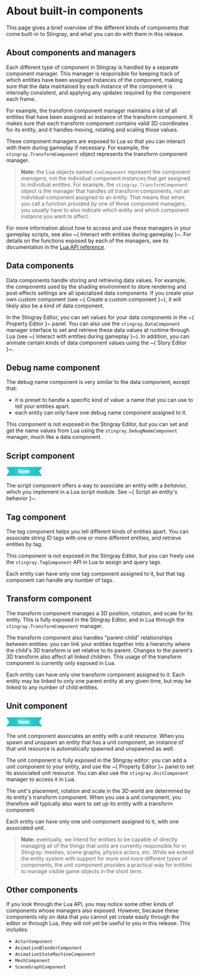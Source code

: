 # About built-in components

This page gives a brief overview of the different kinds of components that come built-in to Stingray, and what you can do with them in this release.

## About components and managers

Each different type of component in Stingray is handled by a separate component manager. This manager is responsible for keeping track of which entities have been assigned instances of the component, making sure that the data maintained by each instance of the component is internally consistent, and applying any updates required by the component each frame.

For example, the transform component manager maintains a list of all entities that have been assigned an instance of the transform component. It makes sure that each transform component contains valid 3D coordinates for its entity, and it handles moving, rotating and scaling those values.

These component managers are exposed to Lua so that you can interact with them during gameplay if necessary. For example, the `stingray.TransformComponent` object represents the transform component manager.

>	**Note:** the Lua objects named `xxxComponent` represent the component *managers*, not the individual component instances that get assigned to individual entities. For example, the `stingray.TransformComponent` object is the manager that handles *all* transform components, not an individual component assigned to an entity. That means that when you call a function provided by one of these component managers, you usually have to also indicate which entity and which component instance you want to affect.

For more information about how to access and use these managers in your gameplay scripts, see also ~{ Interact with entities during gameplay }~. For details on the functions exposed by each of the managers, see its documentation in the [Lua API reference](../../lua_ref/index.html).

## Data components

Data components handle storing and retrieving data values. For example, the components used by the shading environment to store rendering and post-effects settings are all specialized data components. If you create your own custom component (see ~{ Create a custom component }~), it will likely also be a kind of data component.

In the Stingray Editor, you can set values for your data components in the ~{ Property Editor }~ panel. You can also use the `stingray.DataComponent` manager interface to set and retrieve these data values at runtime through Lua (see ~{ Interact with entities during gameplay }~). In addition, you can animate certain kinds of data component values using the ~{ Story Editor }~.

## Debug name component

The debug name component is very similar to the data component, except that:

-	it is preset to handle a specific kind of value: a name that you can use to tell your entities apart.
-	each entity can only have one debug name component assigned to it.

This component is not exposed in the Stingray Editor, but you can set and get the name values from Lua using the `stingray.DebugNameComponent` manager, much like a data component.

## Script component

[![NEW](../images/new.png "What else is new in v1.5?")](../release_notes/readme_1.5.html)

The script component offers a way to associate an entity with a *behavior*, which you implement in a Lua script module. See ~{ Script an entity's behavior }~.

## Tag component

The tag component helps you tell different kinds of entities apart. You can associate string ID tags with one or more different entities, and retrieve entities by tag.

This component is not exposed in the Stingray Editor, but you can freely use the `stingray.TagComponent` API in Lua to assign and query tags.

Each entity can have only one tag component assigned to it, but that tag component can handle any number of tags.

## Transform component

The transform component manages a 3D position, rotation, and scale for its entity. This is fully exposed in the Stingray Editor, and in Lua through the `stingray.TransformComponent` manager.

The transform component also handles "parent-child" relationships between entities: you can link your entities together into a hierarchy where the child's 3D transform is set relative to its parent. Changes to the parent's 3D transform also affect all linked children. This usage of the transform component is currently only exposed in Lua.

Each entity can have only one transform component assigned to it. Each entity may be linked to only one parent entity at any given time, but may be linked to any number of child entities.

## Unit component

[![NEW](../images/new.png "What else is new in v1.5?")](../release_notes/readme_1.5.html)

The unit component associates an entity with a unit resource. When you spawn and unspawn an entity that has a unit component, an instance of that unit resource is automatically spawned and unspawned as well.

The unit component is fully exposed in the Stingray editor: you can add a unit component to your entity, and use the ~{ Property Editor }~ panel to set its associated unit resource. You can also use the `stingray.UnitComponent` manager to access it in Lua.

The unit's placement, rotation and scale in the 3D world are determined by its entity's transform component. When you use a unit component, you therefore will typically also want to set up its entity with a transform component.

Each entity can have only one unit component assigned to it, with one associated unit.

>	**Note:** eventually, we intend for entities to be capable of directly managing all of the things that units are currently responsible for in Stingray: meshes, scene graphs, physics actors, etc. While we extend the entity system with support for more and more different types of components, the unit component provides a practical way for entities to manage visible game objects in the short term.

## Other components

If you look through the Lua API, you may notice some other kinds of components whose managers also exposed. However, because these components rely on data that you cannot yet create easily through the editor or through Lua, they will not yet be useful to you in this release. This includes:

-	`ActorComponent`
-	`AnimationBlenderComponent`
-	`AnimationStateMachineComponent`
-	`MeshComponent`
-	`SceneGraphComponent`
